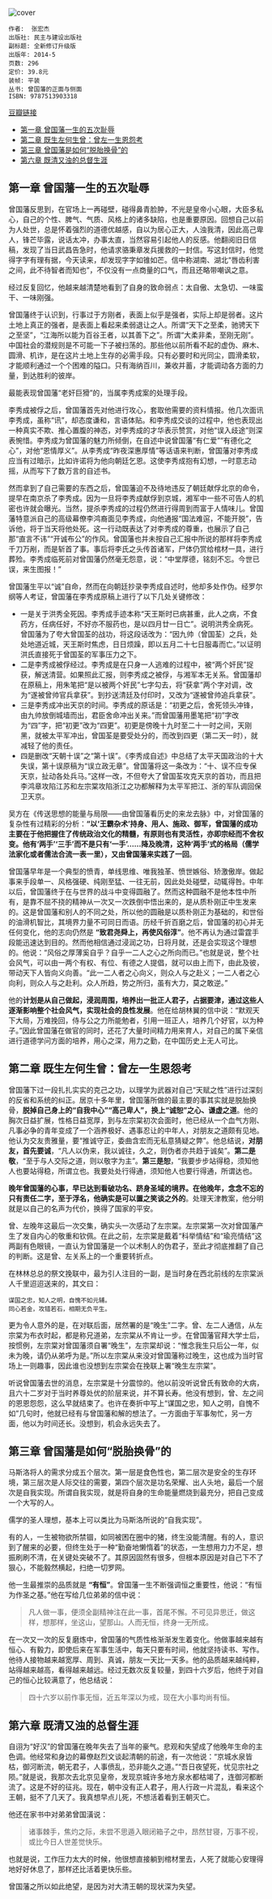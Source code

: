 ![cover](https://img3.doubanio.com/view/subject/l/public/s27264531.jpg)

    作者:  张宏杰 
    出版社: 民主与建设出版社
    副标题: 全新修订升级版
    出版年: 2014-5
    页数: 296
    定价: 39.8元
    装帧: 平装
    丛书: 曾国藩的正面与侧面
    ISBN: 9787513903318

[豆瓣链接](https://book.douban.com/subject/25870991/)

- [第一章 曾国藩一生的五次耻辱](#第一章-曾国藩一生的五次耻辱)
- [第二章 既生左何生曾：曾左一生恩怨考](#第二章-既生左何生曾曾左一生恩怨考)
- [第三章 曾国藩是如何“脱胎换骨”的](#第三章-曾国藩是如何脱胎换骨的)
- [第六章 既清又浊的总督生涯](#第六章-既清又浊的总督生涯)

## 第一章 曾国藩一生的五次耻辱
曾国藩反思到，在官场上一再碰壁，碰得鼻青脸肿，不光是皇帝小心眼，大臣多私心，自己的个性、脾气、气质、风格上的诸多缺陷，也是重要原因。回想自己以前为人处世，总是怀着强烈的道德优越感，自以为居心正大，人浊我清，因此高己卑人，锋芒毕露，说话太冲，办事太直，当然容易引起他人的反感。他翻阅旧日信稿，发现了当日武昌告急时，他请求骆秉章发兵援救的一封信。写这封信时，他觉得字字有理有据，今天读来，却发现字字如锥如芒。信中称湖南、湖北“唇齿利害之间，此不待智者而知也”，不仅没有一点商量的口气，而且还略带嘲讽之意。

经过反复回忆，他越来越清楚地看到了自身的致命弱点：太自傲、太急切、一味蛮干、一味刚强。

曾国藩终于认识到，行事过于方刚者，表面上似乎是强者，实际上却是弱者。这片土地上真正的强者，是表面上看起来柔弱退让之人。所谓“天下之至柔，驰骋天下之至坚”，“江海所以能为百谷王者，以其善下之”。所谓“大柔非柔，至刚无刚”。中国社会的潜规则是不可能一下子被扫荡的。那些他以前所看不起的虚伪、麻木、圆滑、机诈，是在这片土地上生存的必需手段。只有必要时和光同尘，圆滑柔软，才能顺利通过一个个困难的隘口。只有海纳百川，兼收并蓄，才能调动各方面的力量，到达胜利的彼岸。

最能表现曾国藩“老奸巨猾”的，当属李秀成案的处理手段。

李秀成被俘之后，曾国藩首先对他进行攻心，套取他需要的资料情报。他几次面讯李秀成，虽称“讯”，却态度谦和，言语体贴。和李秀成交谈的过程中，他也表现出一种真实不欺、推心置腹的神态，对李秀成的才华表示赞赏，对他“误入歧途”则深表惋惜。李秀成为曾国藩的魅力所倾倒，在自述中说曾国藩“有仁爱”“有德化之心”，对他“恩情厚义”。从李秀成“昨夜深惠厚情”等话语来判断，曾国藩对李秀成应当有过暗示，比如许诺将为他向朝廷乞恩。这使李秀成抱有幻想，一时意志动摇，从而写下了数万言的自述书。

然而拿到了自己需要的东西之后，曾国藩迫不及待地违反了朝廷献俘北京的命令，提早在南京杀了李秀成。因为一旦将李秀成献俘到京城，湘军中一些不可告人的机密也许就会曝光。当然，提杀李秀成的过程仍然进行得周到而富于人情味儿。曾国藩特意派自己的高级幕僚李鸿裔面见李秀成，向他通报“国法难逭，不能开脱”，告诉他，将于当天将他处死。这一行动既表达了对李秀成的尊重，也展示了自己那“直言不讳”“开诚布公”的作风。曾国藩也并未按自己汇报中所说的那样将李秀成千刀万剐，而是斩首了事。事后将李氏之头传首诸军，尸体仍赏给棺材一具，进行葬殓。李秀成临死前对曾国藩仍然毫无怨意，说：“中堂厚德，铭刻不忘。今世已误，来生图报！”

曾国藩生平以“诚”自命，然而在向朝廷抄录李秀成自述时，他却多处作伪。经罗尔纲等人考证，曾国藩在李秀成原稿上进行了以下几处关键修改：

- 一是关于洪秀全死因。李秀成手迹本称“天王斯时已病甚重，此人之病，不食药方，任病任好，不好亦不服药也，是以四月廿一日亡”。说明洪秀全病死。曾国藩为了夸大曾国荃的战功，将这段话改为：“因九帅（曾国荃）之兵，处处地道近城，天王斯时焦虑，日日烦躁，即以五月二十七日服毒而亡。”以证明洪氏直接死于曾国荃的军事压力之下。
- 二是李秀成被俘经过。李秀成是在只身一人逃难的过程中，被“两个奸民”捉获，解送清营。如果照此汇报，则李秀成之被俘，与湘军本无关系。曾国藩却在原稿上，用朱笔把“是以被两个奸民”七字勾去，将“获拿”两个字对调，改为“遂被曾帅官兵拿获”。到抄送清廷及付印时，又改为“遂被曾帅追兵拿获”。
- 三是李秀成冲出天京的时间。李秀成的原话是：“初更之后，舍死领头冲锋，由九帅放倒城墙而出，君臣舍命冲出关来。”而曾国藩用墨笔把“初”字改为“四”字，把“初更”改为“四更”。初更是傍晚十九时至二十一时之间，天刚黑，就被太平军冲出，曾国荃是要受处分的，而改到四更（第二天一时），就减轻了他的责任。
- 四是删改“天朝十误”之“第十误”。《李秀成自述》中总结了太平天国政治的十大失误，第十误原稿为“误立政无章”。曾国藩将这一条改为：“十、误不应专保天京，扯动各处兵马。”这样一改，不但夸大了曾国荃攻克天京的首功，而且把李鸿章攻陷江苏和左宗棠攻陷浙江之功都解释为太平军把江、浙的军队调回保卫天京。

吴方在《传送思想的能量与局限——由曾国藩看历史的来龙去脉》中，对曾国藩的复杂性有过精彩的分析：**“以‘王霸杂术’持身、用人、施政、御军，曾国藩的成功主要在于他把握住了传统政治文化的精髓，有原则也有灵活性，亦即宗经而不舍权变。他有‘两手’‘三手’而不是只有‘一手’……降及晚清，这种‘两手’式的格局（儒学法家化或者儒法合流一表一里），又由曾国藩来实践了一回**。

曾国藩早年是一个典型的愤青，单线思维、唯我独革、愤世嫉俗、矫激傲岸。做起事来手段单一、风格强硬、纯刚至猛、一往无前，因此处处碰壁，动辄得咎。中年以后，曾国藩终于在与世界的战斗中变得圆融了。然而这种圆融不是他本性中所有，是靠不屈不挠的精神从一次又一次跌倒中悟出来的，是从质朴刚正中生发来的。这是曾国藩和别人的不同之处，所以他的圆融是以质朴刚正为基础的，和世俗的油滑机智比，其境界力量不可同日而语。历经千折百磨之后，曾国藩的初心并无任何变化，他的志向仍然是 **“致君尧舜上，再使风俗淳”**。他不再认为通过雷霆手段能迅速达到目的。然而他相信通过浸润之功，日将月就，还是会实现这个理想的。他说：“风俗之厚薄奚自乎？自乎一二人之心之所向而已。”也就是说，整个社会风气，可以由一两个有权、有位、有德之人提倡，就可以由上而下，由此及彼，带动天下人皆向义向善。“此一二人者之心向义，则众人与之赴义；一二人者之心向利，则众人与之赴利。众人所趋，势之所归，虽有大力，莫之敢逆。”

他的**计划是从自己做起，浸润周围，培养出一批正人君子，占据要津，通过这些人逐渐影响整个社会风气，实现社会的良性发展**。他在给胡林翼的信中说：“默观天下大局，万难挽回，侍与公之力所能勉者，引用一班正人，培养几个好官，以为种子。”因此曾国藩在做官的同时，还花了大量时间精力用来育人，对自己的属下亲信进行道德学问方面的培养，用心之深，用力之勤，在中国历史上无人可比。

## 第二章 既生左何生曾：曾左一生恩怨考
曾国藩下过一段扎扎实实的克己之功，以理学为武器对自己“天赋之性”进行过深刻的反省和系统的纠正。居京十多年里，曾国藩所做的最主要的事其实就是脱胎换骨，**脱掉自己身上的“自我中心”“高己卑人”，换上“诚恕”之心、谦虚之道**。他的胸次日益扩展，性格日益宽厚，到与左宗棠初次会面时，他已经从一个血气方刚、凡事必争的青年变成了一个涵养极好、遇事忍让的中年人，对朋友之道颇有见地。他认为交友贵雅量，要“推诚守正，委曲含宏而无私意猜疑之弊”。他总结说，**对朋友，首先要诚**，“凡人以伪来，我以诚往，久之，则伪者亦共趋于诚矣”。**第二是敬**，“至于与人交际之道，则以敬字为主”。**第三是恕**，“我要步步站得稳，须知他人也要站得稳，所谓立也。我要处处行得通，须知他人也要行得通，所谓达也。

**晚年曾国藩的心事，早已达到看破功名、跻身圣域的境界。在他晚年，念念不忘的只有责任二字，至于浮名，他确实是可以置之笑谈之外的**。处理天津教案，他分明就是以自己的名声为代价，换得了国家的平安。

曾、左晚年这最后一次交集，确实头一次感动了左宗棠。左宗棠第一次对曾国藩产生了发自内心的敬重和钦佩。在此之前，左宗棠是戴着“科举情结”和“瑜亮情结”这两副有色眼镜，一直认为曾国藩是一个以术制人的伪君子，至此才彻底推翻了自己的判断。这是曾、左关系上的一个重要转折点。

在林林总总的祭文挽联中，最为引人注目的一副，是当时身在西北前线的左宗棠派人千里迢迢送来的，其文曰：

    谋国之忠，知人之明，自愧不如元辅。
    同心若金，攻错若石，相期无负平生。

更为令人意外的是，在对联后面，居然署的是“晚生”二字。曾、左二人通信，从左宗棠为布衣时起，都是称兄道弟，左宗棠从不肯让一步。在曾国藩官拜大学士后，按惯例，左宗棠对曾国藩须自署“晚生”，左宗棠却说：“惟念我生只后公一年，似未为晚，请仍从弟呼为是。”所以左宗棠从来没对曾国藩称过晚生，这也成为当时官场上一则趣事，因此谁也没想到左宗棠会在挽联上署“晚生左宗棠”。

听说曾国藩去世的消息，左宗棠是十分震惊的。他以前没听说曾氏有致命的大病，且六十二岁对于当时养尊处优的阶层来说，并不算长寿。他没有想到，曾、左之间的恩恩怨怨，这么早就结束了。也许在奏折中写上“谋国之忠，知人之明，自愧不如”几句时，他就已经有与曾国藩和解的想法了。一方面由于军事匆忙，另一方面，他以为时间还长。没想到，机会永远失去了。

## 第三章 曾国藩是如何“脱胎换骨”的
马斯洛将人的需求分成五个层次。第一层是食色性也，第二层次是安全的生存环境，第三层次是人际交往的需要，第四个层次是功名荣耀、出人头地，最后一个层次是自我实现。所谓自我实现，就是将自身的生命能量燃烧到最充分，把自己变成一个大写的人。

儒学的圣人理想，基本上可以类比为马斯洛所说的“自我实现”。

有的人，一生被物欲所禁锢，如同被困在圈中的猪，终生没能清醒。有的人，意识到了醒来的必要，但终生处于一种“勤奋地懒惰着”的状态，一生想用力力不足，想振刷刷不清，在关键处突破不了。其原因固然有很多，但根本原因是对自己下不了狠心，不能毅然横起，扫绝一切罗网。

他一生最推崇的品质就是 **“有恒”**。曾国藩一生不断强调恒之重要性，他说：“有恒为作圣之基。”他在写给几位弟弟的信中说：

>凡人做一事，便须全副精神注在此一事，首尾不懈。不可见异思迁，做这样，想那样，坐这山，望那山。人而无恒，终身一无所成。

在一次又一次的反复磨炼中，曾国藩的气质性格渐渐发生着变化。他做事越来越有恒心、有毅力，即使后来在军事生活中，每天只要有时间，他就坚持读书、写作。他待人接物越来越宽厚、周到、真诚，朋友一天比一天多。他的品质越来越纯粹，站得越来越高，看得越来越远。经过无数次反复较量，到四十六岁后，他终于对自己的恒心比较满意了，他总结说：

>四十六岁以前作事无恒，近五年深以为戒，现在大小事均尚有恒。

## 第六章 既清又浊的总督生涯
自诩为“好汉”的曾国藩在晚年失去了当年的豪气。悲观和失望成了他晚年生命的主色调。他经常和身边的幕僚赵烈文谈起清朝的前途，有一次他说：“京城水泉皆枯，御河断流，朝无君子，人事偾乱，恐非能久之道。”“吾日夜望死，忧见宗社之陨。”就是说，我那次去北京见皇帝，发现京城许多地方泉水都枯竭了，连御河都断流了。这是不好的征兆。现在，朝中没有正人君子，用人行政一片混乱，看来这个王朝，挺不了几天了。我真想早点儿死，不想活着看到王朝灭亡。

他还在家书中对弟弟曾国潢说：

>诸事棘手，焦灼之际，未尝不思遁入眼闭箱子之中，昂然甘寝，万事不视，或比今日人世差觉快乐。

也就是说，工作压力太大的时候，他很想直接躺到棺材里去，人死了就能心安理得地好好休息了，那样还比活着更快乐些。

曾国藩之所以如此绝望，是因为对大清王朝的现状深为失望。
